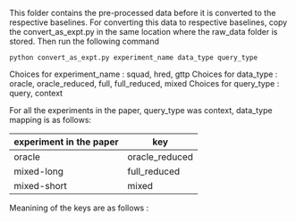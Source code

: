 This folder contains the pre-processed data before it is converted to the respective baselines.
For converting this data to respective baselines, copy the convert_as_expt.py in the same location where the raw_data folder is stored. Then run the following command

```
python convert_as_expt.py experiment_name data_type query_type 
```

Choices for experiment_name : squad, hred, gttp
Choices for data_type : oracle, oracle_reduced, full, full_reduced, mixed
Choices for query_type : query, context

For all the experiments in the paper, query_type was context, data_type mapping is as follows: 

experiment in the paper | key
------------ | -------------
oracle | oracle_reduced
mixed-long | full_reduced
mixed-short | mixed

Meanining of the keys are as follows : 

